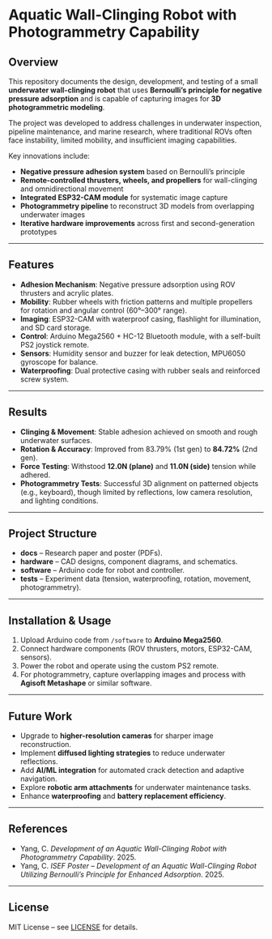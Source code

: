 # Aquatic Wall-Clinging Robot with Photogrammetry Capability  

## Overview  
This repository documents the design, development, and testing of a small **underwater wall-clinging robot** that uses **Bernoulli’s principle for negative pressure adsorption** and is capable of capturing images for **3D photogrammetric modeling**.  

The project was developed to address challenges in underwater inspection, pipeline maintenance, and marine research, where traditional ROVs often face instability, limited mobility, and insufficient imaging capabilities.  

Key innovations include:  
- **Negative pressure adhesion system** based on Bernoulli’s principle  
- **Remote-controlled thrusters, wheels, and propellers** for wall-clinging and omnidirectional movement  
- **Integrated ESP32-CAM module** for systematic image capture  
- **Photogrammetry pipeline** to reconstruct 3D models from overlapping underwater images  
- **Iterative hardware improvements** across first and second-generation prototypes  

---

## Features  
- **Adhesion Mechanism**: Negative pressure adsorption using ROV thrusters and acrylic plates.  
- **Mobility**: Rubber wheels with friction patterns and multiple propellers for rotation and angular control (60°–300° range).  
- **Imaging**: ESP32-CAM with waterproof casing, flashlight for illumination, and SD card storage.  
- **Control**: Arduino Mega2560 + HC-12 Bluetooth module, with a self-built PS2 joystick remote.  
- **Sensors**: Humidity sensor and buzzer for leak detection, MPU6050 gyroscope for balance.  
- **Waterproofing**: Dual protective casing with rubber seals and reinforced screw system.  

---

## Results  
- **Clinging & Movement**: Stable adhesion achieved on smooth and rough underwater surfaces.  
- **Rotation & Accuracy**: Improved from 83.79% (1st gen) to **84.72%** (2nd gen).  
- **Force Testing**: Withstood **12.0N (plane)** and **11.0N (side)** tension while adhered.  
- **Photogrammetry Tests**: Successful 3D alignment on patterned objects (e.g., keyboard), though limited by reflections, low camera resolution, and lighting conditions.  

---

## Project Structure  
- **docs** – Research paper and poster (PDFs).  
- **hardware** – CAD designs, component diagrams, and schematics.  
- **software** – Arduino code for robot and controller.  
- **tests** – Experiment data (tension, waterproofing, rotation, movement, photogrammetry).  

---

## Installation & Usage  
1. Upload Arduino code from `/software` to **Arduino Mega2560**.  
2. Connect hardware components (ROV thrusters, motors, ESP32-CAM, sensors).  
3. Power the robot and operate using the custom PS2 remote.  
4. For photogrammetry, capture overlapping images and process with **Agisoft Metashape** or similar software.  

---

## Future Work  
- Upgrade to **higher-resolution cameras** for sharper image reconstruction.  
- Implement **diffused lighting strategies** to reduce underwater reflections.  
- Add **AI/ML integration** for automated crack detection and adaptive navigation.  
- Explore **robotic arm attachments** for underwater maintenance tasks.  
- Enhance **waterproofing** and **battery replacement efficiency**.  

---

## References  
- Yang, C. *Development of an Aquatic Wall-Clinging Robot with Photogrammetry Capability*. 2025.  
- Yang, C. *ISEF Poster – Development of an Aquatic Wall-Clinging Robot Utilizing Bernoulli’s Principle for Enhanced Adsorption*. 2025.  

---

## License  
MIT License – see [LICENSE](LICENSE) for details.  

